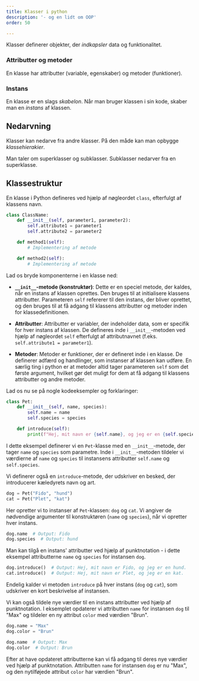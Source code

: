 ```yaml
---
title: Klasser i python
description: '- og en lidt om OOP'
order: 50

---
```

Klasser definerer objekter, der _indkapsler_ data og funktionalitet.

### Attributter og metoder
En klasse har attributter (variable, egenskaber) og metoder (funktioner).

### Instans
En klasse er en slags _skabelon_. Når man bruger klassen i sin kode, skaber man en _instans_ af klassen.

## Nedarvning
Klasser kan nedarve fra andre klasser. På den måde kan man opbygge _klassehierakier_.

Man taler om superklasser og subklasser. Subklasser nedarver fra en superklasse.

## Klassestruktur
En klasse i Python defineres ved hjælp af nøgleordet `class`, efterfulgt af klassens navn.

```python
class ClassName:
    def __init__(self, parameter1, parameter2):
        self.attribute1 = parameter1
        self.attribute2 = parameter2

    def method1(self):
        # Implementering af metode

    def method2(self):
        # Implementering af metode
```

Lad os bryde komponenterne i en klasse ned:

- **`__init__`-metode (konstruktør)**: Dette er en speciel metode, der kaldes, når en instans af klassen oprettes. Den bruges til at initialisere klassens attributter. Parameteren `self` refererer til den instans, der bliver oprettet, og den bruges til at få adgang til klassens attributter og metoder inden for klassedefinitionen.

- **Attributter**: Attributter er variabler, der indeholder data, som er specifik for hver instans af klassen. De defineres inde i `__init__`-metoden ved hjælp af nøgleordet `self` efterfulgt af attributnavnet (f.eks. `self.attribute1 = parameter1`).

- **Metoder**: Metoder er funktioner, der er defineret inde i en klasse. De definerer adfærd og handlinger, som instanser af klassen kan udføre. En særlig ting i python er at metoder altid tager parameteren `self` som det første argument, hvilket gør det muligt for dem at få adgang til klassens attributter og andre metoder.

Lad os nu se på nogle kodeeksempler og forklaringer:

```python
class Pet:
    def __init__(self, name, species):
        self.name = name
        self.species = species

    def introduce(self):
        print(f"Hej, mit navn er {self.name}, og jeg er en {self.species}.")
```

I dette eksempel definerer vi en `Pet`-klasse med en `__init__`-metode, der tager `name` og `species` som parametre. Inde i `__init__`-metoden tildeler vi værdierne af `name` og `species` til instansens attributter `self.name` og `self.species`.

Vi definerer også en `introduce`-metode, der udskriver en besked, der introducerer kæledyrets navn og art.

```python
dog = Pet("Fido", "hund")
cat = Pet("Plet", "kat")
```

Her opretter vi to instanser af `Pet`-klassen: `dog` og `cat`. Vi angiver de nødvendige argumenter til konstruktøren (`name` og `species`), når vi opretter hver instans.

```python
dog.name  # Output: Fido
dog.species  # Output: hund
```
Man kan tilgå en instans' attributter ved hjælp af punktnotation - i dette eksempel  attributterne `name` og `species` for instansen `dog`.

```python
dog.introduce()  # Output: Hej, mit navn er Fido, og jeg er en hund.
cat.introduce()  # Output: Hej, mit navn er Plet, og jeg er en kat.
```
Endelig kalder vi metoden `introduce` på hver instans (`dog` og `cat`), som udskriver en kort beskrivelse af instansen.

Vi kan også tildele nye værdier til en instans attributter ved hjælp af punktnotation. I eksemplet opdaterer vi attributten `name` for instansen `dog` til "Max" og tildeler en ny attribut `color` med værdien "Brun".

```python
dog.name = "Max"
dog.color = "Brun"

dog.name  # Output: Max
dog.color  # Output: Brun
```
Efter at have opdateret attributterne kan vi få adgang til deres nye værdier ved hjælp af punktnotation. Attributten `name` for instansen `dog` er nu "Max", og den nytilføjede attribut `color` har værdien "Brun".
